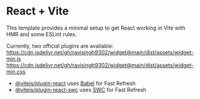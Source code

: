 # React + Vite

This template provides a minimal setup to get React working in Vite with HMR and some ESLint rules.

Currently, two official plugins are available:
https://cdn.jsdelivr.net/gh/ravisingh9302/widget@main/dist/assets/widget-min.js
https://cdn.jsdelivr.net/gh/ravisingh9302/widget@main/dist/assets/widget-min.css

- [@vitejs/plugin-react](https://github.com/vitejs/vite-plugin-react/blob/main/packages/plugin-react/README.md) uses [Babel](https://babeljs.io/) for Fast Refresh
- [@vitejs/plugin-react-swc](https://github.com/vitejs/vite-plugin-react-swc) uses [SWC](https://swc.rs/) for Fast Refresh
